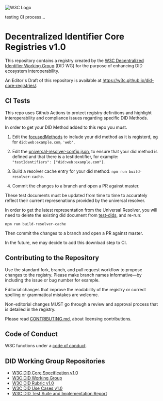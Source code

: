![W3C Logo](https://www.w3.org/Icons/w3c_home)

testing CI process...

# Decentralized Identifier Core Registries v1.0

This repository contains a registry created by the
[W3C Decentralized Identifier Working Group](https://www.w3.org/2019/did-wg/)
(DID WG) for the purpose of enhancing DID ecosystem interoperability.

An Editor's Draft of this repository is available at
https://w3c.github.io/did-core-registries/.

## CI Tests

This repo uses Github Actions to protect registry definitions and highlight interoperability and compliance issues regarding specific DID Methods.

In order to get your DID Method added to this repo you must.

1. Edit the [focusedMethods](./tests/focusedMethods.js) to include your did method as it is registerd, eg for `did:web:example.com`, `'web'`.

2. Edit the [universal-resolver-config.json](./tests/universal-resolver-config.json), to ensure that your did method is defined and that there is a testIdentifier, for example: `"testIdentifiers": ["did:web:example.com"]`.

3. Build a resolver cache entry for your did method: `npm run build-resolver-cache`.

4. Commit the changes to a branch and open a PR against master.

These test documents must be updated from time to time to accurately reflect their current represenations provided by the universal resolver.

In order to get the latest representation from the Universal Resolver, you will need to delete the existing did document from [test-dids](./test-dids), and re-run:

`npm run build-resolver-cache`

Then commit the changes to a branch and open a PR against master.

In the future, we may decide to add this download step to CI.

## Contributing to the Repository

Use the standard fork, branch, and pull request workflow to propose changes to
the registry. Please make branch names informative—by including the issue or
bug number for example.

Editorial changes that improve the readability of the registry or correct
spelling or grammatical mistakes are welcome.

Non-editorial changes MUST go through a review and approval process that is
detailed in the registry.

Please read [CONTRIBUTING.md](CONTRIBUTING.md), about licensing contributions.

## Code of Conduct

W3C functions under a [code of conduct](https://www.w3.org/Consortium/cepc/).

## DID Working Group Repositories

- [W3C DID Core Specification v1.0](https://github.com/w3c/did-core)
- [W3C DID Working Group](https://github.com/w3c/did-wg)
- [W3C DID Rubric v1.0](https://github.com/w3c/did-rubric)
- [W3C DID Use Cases v1.0](https://github.com/w3c/did-use-cases)
- [W3C DID Test Suite and Implementation Report](https://github.com/w3c/did-test-suite)
